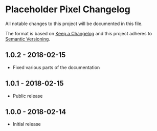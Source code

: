 # Placeholder Pixel Changelog

All notable changes to this project will be documented in this file.

The format is based on [Keep a Changelog](http://keepachangelog.com/) and this project adheres to [Semantic Versioning](http://semver.org/).

## 1.0.2 - 2018-02-15
- Fixed various parts of the documentation

## 1.0.1 - 2018-02-15
- Public release

## 1.0.0 - 2018-02-14
- Initial release
